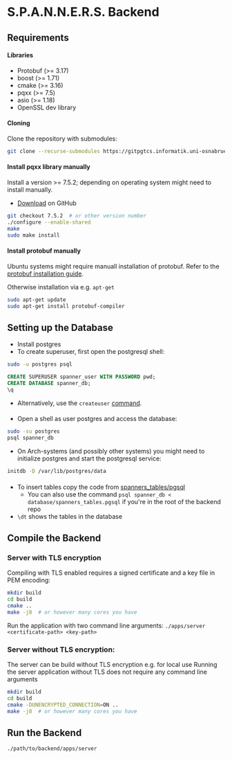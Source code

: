# S.P.A.N.N.E.R.S. Backend

## Requirements

#### Libraries
* Protobuf (>= 3.17)
* boost (>= 1.71)
* cmake (>= 3.16)
* pqxx (>= 7.5)
* asio (>= 1.18)
* OpenSSL dev library

#### Cloning
Clone the repository with submodules:
```bash
git clone --recurse-submodules https://gitpgtcs.informatik.uni-osnabrueck.de/spanners/backend
```

#### Install pqxx library manually
Install a version >= 7.5.2; depending on operating system might need to install manually.
* [Download](https://github.com/jtv/libpqxx) on GitHub
```bash
git checkout 7.5.2  # or other version number
./configure --enable-shared
make
sudo make install
```

#### Install protobuf manually
Ubuntu systems might require manuall installation of protobuf. 
Refer to the [protobuf installation guide](https://github.com/protocolbuffers/protobuf/blob/master/src/README.md).

Otherwise installation via e.g. `apt-get`
```bash
sudo apt-get update
sudo apt-get install protobuf-compiler
```

## Setting up the Database
* Install postgres
* To create superuser, first open the postgresql shell:
```bash
sudo -u postgres psql
```

```sql
CREATE SUPERUSER spanner_user WITH PASSWORD pwd;
CREATE DATABASE spanner_db;
\q
```
* Alternatively, use the `createuser` [command](https://www.postgresql.org/docs/current/app-createuser.html).

####
* Open a shell as user postgres and access the database:

```bash
sudo -su postgres
psql spanner_db
```
* On Arch-systems (and possibly other systems) you might need to initialize postgres and start the postgresql service:
```bash
initdb -D /var/lib/postgres/data
```

####
* To insert tables copy the code from [spanners_tables/pgsql](https://gitpgtcs.informatik.uni-osnabrueck.de/spanners/backend/-/tree/feat/scheduler-backend/database)
   * You can also use the command `psql spanner_db < database/spanners_tables.pgsql` if you're in the root of the backend repo
* `\dt` shows the tables in  the database

## Compile the Backend
### Server with TLS encryption
Compiling with TLS enabled requires a signed certificate and a key file in PEM encoding:
```bash
mkdir build
cd build
cmake ..
make -j8  # or however many cores you have
```
Run the application with two command line arguments:
```./apps/server <certificate-path> <key-path>```


### Server without TLS encryption:
The server can be build without TLS encryption e.g. for local use
Running the server application without TLS does not require any command line arguments
```bash
mkdir build
cd build
cmake -DUNENCRYPTED_CONNECTION=ON ..
make -j8  # or however many cores you have
```

## Run the Backend
```bash
./path/to/backend/apps/server
```
